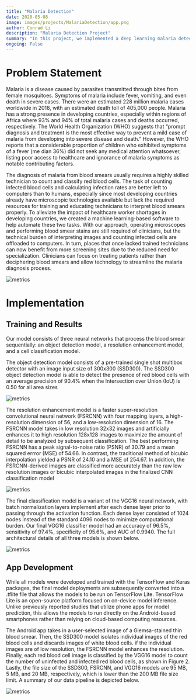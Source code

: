 ```yaml
---
title: "Malaria Detection"
date: 2020-05-08
image: images/projects/MalariaDetection/app.png
author: Conrad Li
description: "Malaria Detection Project"
summary: "In this project, we implemented a deep learning malaria detection algorithm"
ongoing: False
---
```


# Problem Statement

Malaria is a disease caused by parasites transmitted through bites from female mosquitoes. Symptoms of malaria include fever, vomiting, and even death in severe cases. There were an estimated 228 million malaria cases worldwide in 2018, with an estimated death toll of 405,000 people. Malaria has a strong presence in developing countries, especially within regions of Africa where 93% and 94% of total malaria cases and deaths occurred, respectively. The World Health Organization (WHO) suggests that “prompt diagnosis and treatment is the most effective way to prevent a mild case of malaria from developing into severe disease and death." However, the WHO reports that a considerable proportion of children who exhibited symptoms of a fever (me dian 36%) did not seek any medical attention whatsoever, listing poor access to healthcare and ignorance of malaria symptoms as notable contributing factors.

The diagnosis of malaria from blood smears usually requires a highly skilled technician to count and classify red blood cells. The task of counting infected blood cells and calculating infection rates are better left to computers than to humans, especially since most developing countries already have microscopic technologies available but lack the required resources for training and educating technicians to interpret blood smears properly. To alleviate the impact of healthcare worker shortages in developing countries, we created a machine learning-based software to help automate these two tasks. With our approach, operating microscopes and performing blood smear stains are still required of clinicians, but the technical burden of interpreting images and counting infected cells are offloaded to computers. In turn, places that once lacked trained technicians can now benefit from more screening sites due to the reduced need for specialization. Clinicians can focus on treating patients rather than deciphering blood smears and allow technology to streamline the malaria diagnosis process. 

![metrics](/images/projects/MalariaDetection/malaria_classification.png)

# Implementation

## Training and Results

Our model consists of three neural networks that process the blood smear sequentially: an object detection model, a resolution enhancement model, and a cell classification model.

The object detection model consists of a pre-trained single shot multibox detector with an image input size of 300x300 (SSD300). The SSD300 object detection model is able to detect the presence of red blood cells with an average precision of 90.4% when the Intersection over Union (IoU) is 0.50 for all area sizes

![metrics](/images/projects/MalariaDetection/malaria_detection.png)

The resolution enhancement model is a faster super-resolution convolutional neural network (FSRCNN) with four mapping layers, a high-resolution dimension of 56, and a low-resolution dimension of 16. The FSRCNN model takes in low resolution 32x32 images and artificially enhances it to high resolution 128x128 images to maximize the amount of detail to be analyzed by subsequent classification. The best performing FSRCNN has a peak signal-to-noise ratio (PSNR) of 30.79 and a mean squared errror (MSE) of 54.66. In contrast, the traditional method of bicubic interpolation yielded a PSNR of 24.10 and a MSE of 254.67. In addition, the FSRCNN-derived images are classified more accurately than the raw low resolution images or bicubic interpolated images in the finalized CNN classification model

![metrics](/images/projects/MalariaDetection/transforms.png)

The final classification model is a variant of the VGG16 neural network, with batch normalization layers implement after each dense layer prior to passing through the activation function. Each dense layer consisted of 1024 nodes instead of the standard 4096 nodes to minimize computational burden. Our final VGG16 classifier model had an accuracy of 96.5%, sensitivity of 97.4%, specificity of 95.6%, and AUC of 0.9940. The full architectural details of all three models is shown below.

![metrics](/images/projects/MalariaDetection/neural_net.png)

## App Development

While all models were developed and trained with the TensorFlow and Keras packages, the final model deployments are subsequently converted into a .tflite file that allows the models to be run on TensorFlow Lite. TensorFlow Lite is an open-source platform focused on on-device model inference. Unlike previously reported studies that utilize phone apps for model prediction, this allows the models to run directly on the Android-based smartphones rather than relying on cloud-based computing resources.

The Android app takes in a user-selected image of a Giemsa-stained thin blood smear. Then, the SSD300 model isolates individual images of the red blood cells and discards images of white blood cells. if the individual images are of low resolution, the FSRCNN model enhances the resolution. Finally, each red blood cell image is classified by the VGG16 model to count the number of uninfected and infected red blood cells, as shown in Figure 2. Lastly, the file size of the SSD300, FSRCNN, and VGG16 models are 95 MB, 5 MB, and 20 MB, respectively, which is lower than the 200 MB file size limit. A summary of our data pipeline is depicted below.

![metrics](/images/projects/MalariaDetection/app_pipeline.png)